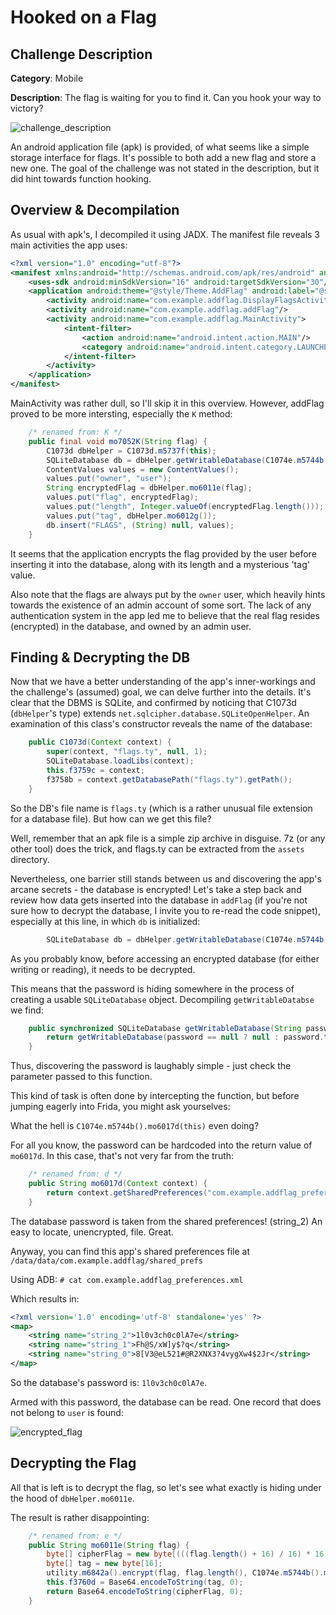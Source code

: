 # Hooked on a Flag
## Challenge Description

**Category**: Mobile

**Description**: The flag is waiting for you to find it. Can you hook your way to victory?

![challenge_description](https://github.com/Om3rR3ich/CTF-Writeups/assets/88339137/2bd3c3f6-2361-4d4f-865e-8eeddc0de733)

An android application file (apk) is provided, of what seems like a simple storage interface for flags.
It's possible to both add a new flag and store a new one. The goal of the challenge was not stated in the description,
but it did hint towards function hooking. 

## Overview & Decompilation
As usual with apk's, I decompiled it using JADX.
The manifest file reveals 3 main activities the app uses:
```xml
<?xml version="1.0" encoding="utf-8"?>
<manifest xmlns:android="http://schemas.android.com/apk/res/android" android:versionCode="1" android:versionName="1.0" android:compileSdkVersion="30" android:compileSdkVersionCodename="11" package="com.example.addflag" platformBuildVersionCode="30" platformBuildVersionName="11">
    <uses-sdk android:minSdkVersion="16" android:targetSdkVersion="30"/>
    <application android:theme="@style/Theme.AddFlag" android:label="@string/app_name" android:icon="@mipmap/ic_launcher" android:debuggable="true" android:allowBackup="true" android:supportsRtl="true" android:roundIcon="@mipmap/ic_launcher_round" android:appComponentFactory="androidx.core.app.CoreComponentFactory">
        <activity android:name="com.example.addflag.DisplayFlagsActivity"/>
        <activity android:name="com.example.addflag.addFlag"/>
        <activity android:name="com.example.addflag.MainActivity">
            <intent-filter>
                <action android:name="android.intent.action.MAIN"/>
                <category android:name="android.intent.category.LAUNCHER"/>
            </intent-filter>
        </activity>
    </application>
</manifest>
```
MainActivity was rather dull, so I'll skip it in this overview. However, addFlag proved to be more intersting, especially the `K` method:
```java
    /* renamed from: K */
    public final void mo7052K(String flag) {
        C1073d dbHelper = C1073d.m5737f(this);
        SQLiteDatabase db = dbHelper.getWritableDatabase(C1074e.m5744b().mo6017d(this));
        ContentValues values = new ContentValues();
        values.put("owner", "user");
        String encryptedFlag = dbHelper.mo6011e(flag);
        values.put("flag", encryptedFlag);
        values.put("length", Integer.valueOf(encryptedFlag.length()));
        values.put("tag", dbHelper.mo6012g());
        db.insert("FLAGS", (String) null, values);
    }
```

It seems that the application encrypts the flag provided by the user before inserting it into the database,
along with its length and a mysterious 'tag' value.

Also note that the flags are always put by the `owner` user, which heavily hints towards the existence of an admin account of some sort.
The lack of any authentication system in the app led me to believe that the real flag resides (encrypted) in the database, and
owned by an admin user.

## Finding & Decrypting the DB
Now that we have a better understanding of the app's inner-workings and the challenge's (assumed) goal, we can delve further into the details.
It's clear that the DBMS is SQLite, and confirmed by noticing that C1073d (`dbHelper`'s type) extends `net.sqlcipher.database.SQLiteOpenHelper`.
An examination of this class's constructor reveals the name of the database:
```java
    public C1073d(Context context) {
        super(context, "flags.ty", null, 1);
        SQLiteDatabase.loadLibs(context);
        this.f3759c = context;
        f3758b = context.getDatabasePath("flags.ty").getPath();
    }
```
So the DB's file name is `flags.ty` (which is a rather unusual file extension for a database file).
But how can we get this file?

Well, remember that an apk file is a simple zip archive in disguise. 7z (or any other tool) does the trick, and flags.ty can be extracted
from the `assets` directory.

Nevertheless, one barrier still stands between us and discovering the app's arcane secrets - the database is encrypted!
Let's take a step back and review how data gets inserted into the database in `addFlag` (if you're not sure how to decrypt the database, I invite you to re-read the code snippet),
especially at this line, in which `db` is initialized:
```java
        SQLiteDatabase db = dbHelper.getWritableDatabase(C1074e.m5744b().mo6017d(this));
```

As you probably know, before accessing an encrypted database (for either writing or reading), it needs to be decrypted.

This means that the password is hiding somewhere in the process of creating a usable `SQLiteDatabase` object.
Decompiling `getWritableDatabse` we find:
```java
    public synchronized SQLiteDatabase getWritableDatabase(String password) {
        return getWritableDatabase(password == null ? null : password.toCharArray());
    }
```

Thus, discovering the password is laughably simple - just check the parameter passed to this function.

This kind of task is often done by intercepting the function, but before jumping eagerly into Frida, you might ask yourselves:

What the hell is `C1074e.m5744b().mo6017d(this)` even doing?

For all you know, the password can be hardcoded into the return value of `mo6017d`.
In this case, that's not very far from the truth:
```java
    /* renamed from: d */
    public String mo6017d(Context context) {
        return context.getSharedPreferences("com.example.addflag_preferences", 0).getString("string_2", "Default Value");
    }
```

The database password is taken from the shared preferences! (string_2)
An easy to locate, unencrypted, file. Great.

Anyway, you can find this app's shared preferences file at
`/data/data/com.example.addflag/shared_prefs`

Using ADB:
`# cat com.example.addflag_preferences.xml`

Which results in:
```xml
<?xml version='1.0' encoding='utf-8' standalone='yes' ?>
<map>
    <string name="string_2">1l0v3ch0c0lA7e</string>
    <string name="string_1">Fh@S/xW]y$?q</string>
    <string name="string_0">8[V3@eL521#@R2XNX3?4vygXw4$2Jr</string>
</map>
```

So the database's password is: `1l0v3ch0c0lA7e`.

Armed with this password, the database can be read.
One record that does not belong to `user` is found:

![encrypted_flag](https://github.com/Om3rR3ich/CTF-Writeups/assets/88339137/32eace15-1914-42b2-8689-4c01df4d7116)

## Decrypting the Flag
All that is left is to decrypt the flag, so let's see what exactly is hiding under the hood of `dbHelper.mo6011e`.

The result is rather disappointing:
```java
    /* renamed from: e */
    public String mo6011e(String flag) {
        byte[] cipherFlag = new byte[(((flag.length() + 16) / 16) * 16)];
        byte[] tag = new byte[16];
        utility.m6842a().encrypt(flag, flag.length(), C1074e.m5744b().mo6016c(this.f3759c), C1074e.m5744b().mo6015a(this.f3759c), cipherFlag, tag);
        this.f3760d = Base64.encodeToString(tag, 0);
        return Base64.encodeToString(cipherFlag, 0);
    }
```


